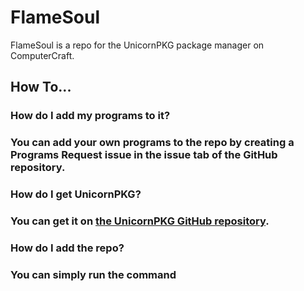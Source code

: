 # FlameSoul
FlameSoul is a repo for the UnicornPKG package manager on ComputerCraft.

## How To...
### How do I add my programs to it?
### You can add your own programs to the repo by creating a Programs Request issue in the issue tab of the GitHub repository.

### How do I get UnicornPKG?
### You can get it on [the UnicornPKG GitHub repository](https://github.com/unicornpkg/libunicornpkg).

### How do I add the repo?
### You can simply run the command
